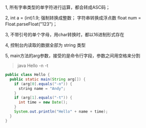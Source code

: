 1, 所有字串类型的单字符进行运算，都会转成ASC码；

2, int a = (int)1.9;   强制转换成整数； 
   字符串转换成浮点数 float num = Float.parseFloat("123")；

3, 不带引号的单个字母，用char转换时，都以16进制形式存在

4, 控制台内读取的数据全部为 string 类型

5, main方法的arg参数，接受的是命令行字段，参数之间用空格来分割
> java Hello -n -t
``` java
public class Hello {
  public static main(String arg[]) {
    if (arg[0].equals("-n")) {
      string name = "Andy";
    }
    if (arg[1].equals("-t")) {
      int time = new Date();
    }
    System.out.println("Hello" + name + time);
  }
}
```
